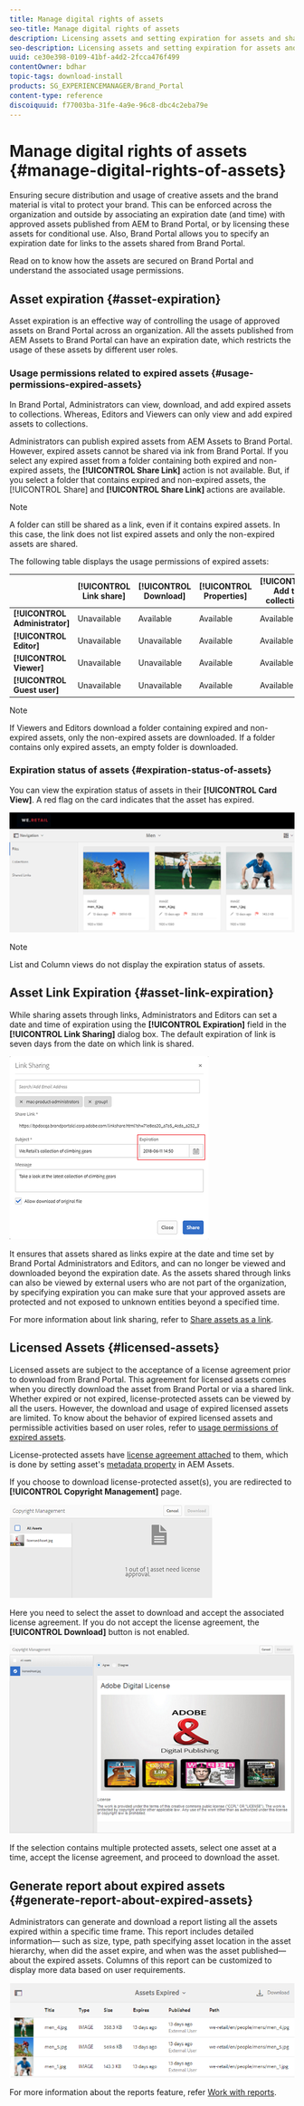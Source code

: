 ```yaml
---
title: Manage digital rights of assets
seo-title: Manage digital rights of assets
description: Licensing assets and setting expiration for assets and shared links ensure controlled usage of these assets and safeguard them.
seo-description: Licensing assets and setting expiration for assets and shared links ensure controlled usage of these assets and safeguard them.
uuid: ce30e398-0109-41bf-a4d2-2fcca476f499
contentOwner: bdhar
topic-tags: download-install
products: SG_EXPERIENCEMANAGER/Brand_Portal
content-type: reference
discoiquuid: f77003ba-31fe-4a9e-96c8-dbc4c2eba79e
---
```


# Manage digital rights of assets {#manage-digital-rights-of-assets}

Ensuring secure distribution and usage of creative assets and the brand material is vital to protect your brand. This can be enforced across the organization and outside by associating an expiration date (and time) with approved assets published from AEM to Brand Portal, or by licensing these assets for conditional use. Also, Brand Portal allows you to specify an expiration date for links to the assets shared from Brand Portal.

Read on to know how the assets are secured on Brand Portal and understand the associated usage permissions.

## Asset expiration {#asset-expiration}

Asset expiration is an effective way of controlling the usage of approved assets on Brand Portal across an organization. All the assets published from AEM Assets to Brand Portal can have an expiration date, which restricts the usage of these assets by different user roles.

### Usage permissions related to expired assets {#usage-permissions-expired-assets}

In Brand Portal, Administrators can view, download, and add expired assets to collections. Whereas, Editors and Viewers can only view and add expired assets to collections.

Administrators can publish expired assets from AEM Assets to Brand Portal. However, expired assets cannot be shared via ink from Brand Portal. If you select any expired asset from a folder containing both expired and non-expired assets, the **[!UICONTROL Share Link]** action is not available. But, if you select a folder that contains expired and non-expired assets, the [!UICONTROL Share] and **[!UICONTROL Share Link]** actions are available.

>[!NOTE]
 >
 >A folder can still be shared as a link, even if it contains expired assets. In this case, the link  does not list expired assets and only the non-expired assets are shared.
 >

The following table displays the usage permissions of expired assets:

|   |**[!UICONTROL Link share]** |**[!UICONTROL Download]** |**[!UICONTROL Properties]** |**[!UICONTROL Add to collection]** |**[!UICONTROL Delete]** |
|---|---|---|---|---|---|
| **[!UICONTROL Administrator]** |Unavailable |Available |Available |Available |Available |
| **[!UICONTROL Editor]** |Unavailable |Unavailable |Available |Available |Unavailable |
| **[!UICONTROL Viewer]** |Unavailable |Unavailable |Available |Available |Unavailable |
| **[!UICONTROL Guest user]** |Unavailable |Unavailable |Available |Available |Unavailable |

>[!NOTE]
 >
 >If Viewers and Editors download a folder containing expired and non-expired assets, only the non-expired assets are downloaded. If a folder contains only expired assets, an empty folder is downloaded.
 >

### Expiration status of assets {#expiration-status-of-assets}

You can view the expiration status of assets in their **[!UICONTROL Card View]**. A red flag on the card indicates that the asset has expired.

![](assets/expired_assets_cardview.png)

>[!NOTE]
 >
 >List and Column views do not display the expiration status of assets.
 >

## Asset Link Expiration {#asset-link-expiration}

While sharing assets through links, Administrators and Editors can set a date and time of expiration using the **[!UICONTROL Expiration]** field in the **[!UICONTROL Link Sharing]** dialog box. The default expiration of link is seven days from the date on which link is shared.

![](assets/asset-link-sharing.png)

It ensures that assets shared as links expire at the date and time set by Brand Portal Administrators and Editors, and can no longer be viewed and downloaded beyond the expiration date. As the assets shared through links can also be viewed by external users who are not part of the organization, by specifying expiration you can make sure that your approved assets are protected and not exposed to unknown entities beyond a specified time.

For more information about link sharing, refer to [Share assets as a link](../using/brand-portal-link-share.md).

## Licensed Assets {#licensed-assets}

Licensed assets are subject to the acceptance of a license agreement prior to download from Brand Portal. This agreement for licensed assets comes when you directly download the asset from Brand Portal or via a shared link. Whether expired or not expired, license-protected assets can be viewed by all the users. However, the download and usage of expired licensed assets are limited. To know about the behavior of expired licensed assets and permissible activities based on user roles, refer to [usage permissions of expired assets](../using/manage-digital-rights-of-assets.md#usage-permissions-expired-assets).

License-protected assets have [license agreement attached](https://helpx.adobe.com/experience-manager/6-5/assets/using/drm.html#DigitalRightsManagementinAssets) to them, which is done by setting asset's [metadata property](https://helpx.adobe.com/experience-manager/6-5/assets/using/drm.html#DigitalRightsManagementinAssets) in AEM Assets.

If you choose to download license-protected asset(s), you are redirected to **[!UICONTROL Copyright Management]** page.

![](assets/asset-copyright-mgmt.png)

Here you need to select the asset to download and accept the associated license agreement. If you do not accept the license agreement, the **[!UICONTROL Download]** button is not enabled.

![](assets/licensed-asset-download-2.png)

If the selection contains multiple protected assets, select one asset at a time, accept the license agreement, and proceed to download the asset.

## Generate report about expired assets {#generate-report-about-expired-assets}

Administrators can generate and download a report listing all the assets expired within a specific time frame. This report includes detailed information— such as size, type, path specifying asset location in the asset hierarchy, when did the asset expire, and when was the asset published— about the expired assets. Columns of this report can be customized to display more data based on user requirements.

![](assets/assets-expired.png)

For more information about the reports feature, refer [Work with reports](../using/brand-portal-reports.md#work-with-reports).
